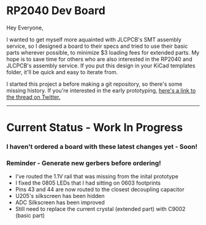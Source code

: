 # RP2040 Dev Board

Hey Everyone,

I wanted to get myself more aquainted with JLCPCB's SMT assembly service, so I designed a board to their specs and tried to use their basic parts wherever possible, to minimize $3 loading fees for extended parts. My hope is to save time for others who are also interested in the RP2040 and JLCPCB's assembly service. If you put this design in your KiCad templates folder, it'll be quick and easy to iterate from.

I started this project a before making a git repository, so there's some missing history. If you're interested in the early prototyping, [here's a link to the thread on Twitter.](https://twitter.com/RangenMichael/status/1517001765425623040)

---

# Current Status - Work In Progress
### I haven't ordered a board with these latest changes yet - Soon!
### Reminder - Generate new gerbers before ordering!

* I've routed the 1.1V rail that was missing from the inital prototype
* I fixed the 0805 LEDs that I had sitting on 0603 footprints
* Pins 43 and 44 are now routed to the closest decoupling capacitor
* U205's silkscreen has been hidden
* ADC Silkscreen has been improved
* Still need to replace the current crystal (extended part) with C9002 (basic part) 
